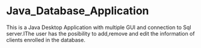 # Java_Database_Application

This is a Java Desktop Application with multiple GUI and connection to Sql server.IThe user has the posibility to add,remove and edit the information of clients enrolled in the database.
